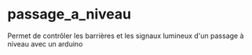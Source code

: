 # passage_a_niveau
Permet de contrôler les barrières et les signaux lumineux d'un passage à niveau avec un arduino
